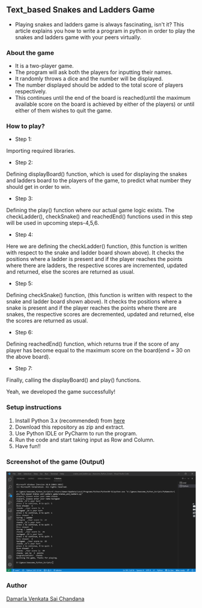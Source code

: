 ## Text_based Snakes and Ladders Game

- Playing snakes and ladders game is always fascinating, isn't it? This article explains you how to write a program in python in order to play the snakes and ladders game with your peers virtually.

### About the game

- It is a two-player game.
- The program will ask both the players for inputting their names.
- It randomly throws a dice and the number will be displayed.
- The number displayed should be added to the total score of players respectively.
- This continues until the end of the board is reached(until the maximum available score on the board is achieved by either of the players) or until either of them wishes to quit the game.

### How to play?

- Step 1:

Importing required libraries.

- Step 2:

Defining displayBoard() function, which is used for displaying the snakes and ladders board to the players of the game, to predict what number they should get in order to win.

- Step 3:

Defining the play() function where our actual game logic exists. The checkLadder(), checkSnake() and reachedEnd() functions used in this step will be used in upcoming steps-4,5,6.

- Step 4:

Here we are defining the checkLadder() function, (this function is written with respect to the snake and ladder board shown above). It checks the positions where a ladder is present and if the player reaches the points where there are ladders, the respective scores are incremented, updated and returned, else the scores are returned as usual.

- Step 5:

Defining checkSnake() function, (this function is written with respect to the snake and ladder board shown above). It checks the positions where a snake is present and if the player reaches the points where there are snakes, the respective scores are decremented, updated and returned, else the scores are returned as usual.

- Step 6:

Defining reachedEnd() function, which returns true if the score of any player has become equal to the maximum score on the board(end = 30 on the above board).

- Step 7:

Finally, calling the displayBoard() and play() functions.

Yeah, we developed the game successfully!

### Setup instructions

1. Install Python 3.x (recommended) from <a href="https://www.python.org/downloads/">here</a>
2. Download this repository as zip and extract.
3. Use Python IDLE or PyCharm to run the program.
4. Run the code and start taking input as Row and Column.<br>
5. Have fun!!

### Screenshot of the game (Output)

![Game Output Image](Images/output.png)

### Author

[Damarla Venkata Sai Chandana](https://github.com/chandu6111)
